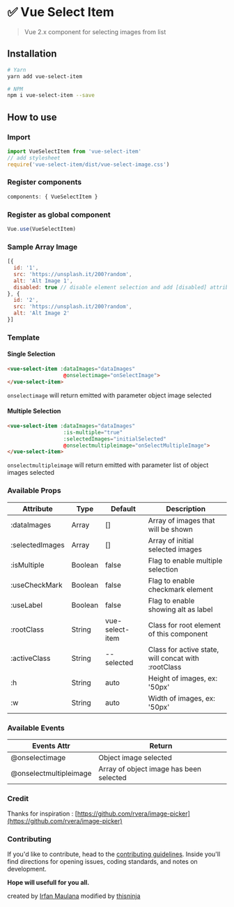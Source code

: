 # :white_check_mark: Vue Select Item

> Vue 2.x component for selecting images from list


## Installation

```bash
# Yarn
yarn add vue-select-item

# NPM
npm i vue-select-item --save
```

## How to use

### Import

```javascript
import VueSelectItem from 'vue-select-item'
// add stylesheet
require('vue-select-item/dist/vue-select-image.css')
```

### Register components

```javascript
components: { VueSelectItem }
```

### Register as global component

```javascript
Vue.use(VueSelectItem)
```

### Sample Array Image

```javascript
[{
  id: '1',
  src: 'https://unsplash.it/200?random',
  alt: 'Alt Image 1',
  disabled: true // disable element selection and add [disabled] attribute to element; you can customize styles for this case
}, {
  id: '2',
  src: 'https://unsplash.it/200?random',
  alt: 'Alt Image 2'
}]
```

### Template

#### Single Selection

```html
<vue-select-item :dataImages="dataImages"
                  @onselectimage="onSelectImage">
</vue-select-item>
```

`onselectimage` will return emitted with parameter object image selected

#### Multiple Selection

```html
<vue-select-item :dataImages="dataImages"
                  :is-multiple="true"
                  :selectedImages="initialSelected"
                  @onselectmultipleimage="onSelectMultipleImage">
</vue-select-item>
```

`onselectmultipleimage` will return emitted with parameter list of object images selected

### Available Props

| Attribute       | Type             | Default          | Description                          	|
|-----------------|------------------|------------------|--------------------------------------	|
| :dataImages     | Array            | []               | Array of images that will be shown    |
| :selectedImages | Array            | []               | Array of initial selected images      |
| :isMultiple     | Boolean          | false            | Flag to enable multiple selection     |
| :useCheckMark   | Boolean          | false          | Flag to enable checkmark element       |
| :useLabel       | Boolean          | false            | Flag to enable showing alt as label   |
| :rootClass      | String           | vue-select-item | Class for root element of this component |
| :activeClass    | String           | --selected       | Class for active state, will concat with :rootClass |
| :h              | String           | auto             | Height of images, ex: '50px'     |
| :w              | String           | auto             | Width of images, ex: '50px'      |

### Available Events

| Events Attr            | Return                                            |
|------------------------|---------------------------------------------------|
| @onselectimage         | Object image selected                             |
| @onselectmultipleimage | Array of object image has been selected           |


### Credit

Thanks for inspiration : [https://github.com/rvera/image-picker](https://github.com/rvera/image-picker)

### Contributing

If you'd like to contribute, head to the [contributing guidelines](/CONTRIBUTING.md). Inside you'll find directions for opening issues, coding standards, and notes on development.

**Hope will usefull for you all.**

created by [Irfan Maulana](https://github.com/mazipan)
modified by [thisninja](https://github.com/thisninja)
